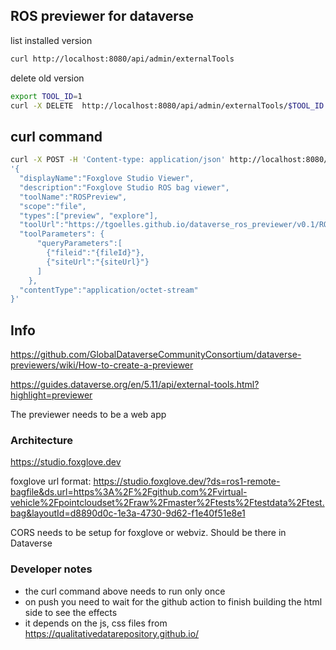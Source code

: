 ## ROS previewer for dataverse


list installed version

```bash
curl http://localhost:8080/api/admin/externalTools
```

delete old version

```bash
export TOOL_ID=1
curl -X DELETE  http://localhost:8080/api/admin/externalTools/$TOOL_ID
```
## curl command


```bash
curl -X POST -H 'Content-type: application/json' http://localhost:8080/api/admin/externalTools -d \
'{
  "displayName":"Foxglove Studio Viewer",
  "description":"Foxglove Studio ROS bag viewer",
  "toolName":"ROSPreview",
  "scope":"file",
  "types":["preview", "explore"],
  "toolUrl":"https://tgoelles.github.io/dataverse_ros_previewer/v0.1/ROSPreview.html",
  "toolParameters": {
      "queryParameters":[
        {"fileid":"{fileId}"},
        {"siteUrl":"{siteUrl}"}
      ]
    },
  "contentType":"application/octet-stream"
}'
```

## Info

https://github.com/GlobalDataverseCommunityConsortium/dataverse-previewers/wiki/How-to-create-a-previewer

https://guides.dataverse.org/en/5.11/api/external-tools.html?highlight=previewer

The previewer needs to be a web app

### Architecture


 https://studio.foxglove.dev

foxglove url format:
https://studio.foxglove.dev/?ds=ros1-remote-bagfile&ds.url=https%3A%2F%2Fgithub.com%2Fvirtual-vehicle%2Fpointcloudset%2Fraw%2Fmaster%2Ftests%2Ftestdata%2Ftest.bag&layoutId=d8890d0c-1e3a-4730-9d62-f1e40f51e8e1



CORS needs to be setup for foxglove or webviz. Should be there in Dataverse


### Developer notes

* the curl command above needs to run only once
* on push you need to wait for the github action to finish building the html side to see the effects
* it depends on the js, css files from https://qualitativedatarepository.github.io/